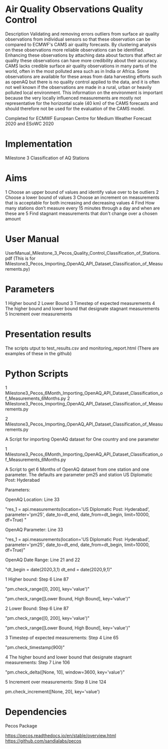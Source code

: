   
# Air Quality Observations Quality Control  

Description
Validating and removing errors outliers from surface air quality observations from individual sensors so that these observation can be compared to ECMWF's CAMS air quality forecasts. By clustering analysis on these observations more reliable observations can be identified. Enhancing these observations by attaching data about factors that affect air quality these observations can have more credibility about their accuracy. CAMS lacks credible surface air quality observations in many parts of the world, often in the most polluted area such as in India or Africa. Some observations are available for these areas from data harvesting efforts such as openAQ but there is no quality control applied to the data, and it is often not well known if the observations are made in a rural, urban or heavily polluted local environment. This information on the environment is important because the very locally influenced measurements are mostly not representative for the horizontal scale (40 km) of the CAMS forecasts and should therefore not be used for the evaluation of the CAMS model.

Completed for ECMWF European Centre for Medium Weather Forecast 2020 
and ESoWC 2020

# Implementation 

Milestone 3 Classification of AQ Stations 

# Aims 
1 Choose an upper bound of values and identify value over to be outliers
2 Choose a lower bound of values 
3 Choose an increment on measurements that is acceptable for both increasing and decreasing values 
4 Find How many stations don’t measure every 15 minutes through a day and when are these are
5 Find stagnant measurements that don't change over a chosen amount 

# User Manual

UserManual_Milestone_3_Pecos_Quality_Control_Classification_of_Stations.pdf
(This is for Milestone3_Pecos_Importing_OpenAQ_API_Dataset_Classification_of_Measurements.py)


# Parameters 
1 Higher bound
2 Lower Bound 
3 Timestep of expected measurements
4 The higher bound and lower bound that designate stagnant measurements  
5 Increment over measurements 

# Presentation results

The scripts utput to test_results.csv and monitoring_report.html
(There are examples of these in the github)

# Python Scripts 

1 Milestone3_Pecos_6Month_Importing_OpenAQ_API_Dataset_Classification_of_Measurements_6Months.py
2 Milestone3_Pecos_Importing_OpenAQ_API_Dataset_Classification_of_Measurements.py

2 Milestone3_Pecos_Importing_OpenAQ_API_Dataset_Classification_of_Measurements.py

A Script for importing OpenAQ dataset for One country and one parameter 

1 Milestone3_Pecos_6Month_Importing_OpenAQ_API_Dataset_Classification_of_Measurements_6Months.py

A Script to get 6 Months of OpenAQ dataset from one station and one parameter. The defaults are parameter pm25 and station US Diplomatic Post: Hyderabad 

Parameters: 

OpenAQ Location: Line 33

"res_1 = api.measurements(location='US Diplomatic Post: Hyderabad', parameter='pm25', date_to=dt_end, date_from=dt_begin, limit=10000, df=True)
"

OpenAQ Parameter: Line 33
                                                                                 
"res_1 = api.measurements(location='US Diplomatic Post: Hyderabad', parameter='pm25', date_to=dt_end, date_from=dt_begin, limit=10000, df=True)"

OpenAQ Date Range: Line 21 and 22

"dt_begin = date(2020,3,1)
dt_end = date(2020,9,1)"

1 Higher bound: Step 6 Line 87

"pm.check_range([0, 200], key='value')"

"pm.check_range([Lower Bound, High Bound], key='value')"

2 Lower Bound: Step 6 Line 87 

"pm.check_range([0, 200], key='value')"

"pm.check_range([Lower Bound, High Bound], key='value')"

3 Timestep of expected measurements: Step 4 Line 65

"pm.check_timestamp(900)"

4 The higher bound and lower bound that designate stagnant measurements:  Step 7 Line 106  

"pm.check_delta([None, 10], window=3600, key='value')"

5 Increment over measurements: Step 8 Line 124

pm.check_increment([None, 20], key='value') 

 


# Dependencies

Pecos Package 

https://pecos.readthedocs.io/en/stable/overview.html
https://github.com/sandialabs/pecos

